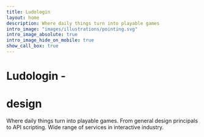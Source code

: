 ```yaml
---
title: Ludologin
layout: home
description: Where daily things turn into playable games
intro_image: "images/illustrations/pointing.svg"
intro_image_absolute: true
intro_image_hide_on_mobile: true
show_call_box: true
---
```


# Ludologin - 
# design

Where daily things turn into playable games. From general design principals to API scripting. Wide range of services in interactive industry.
